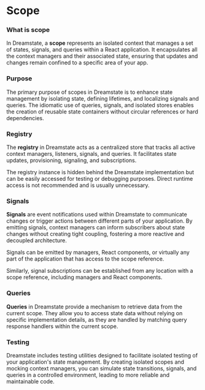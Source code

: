 # Scope

### What is scope

In Dreamstate, a **scope** represents an isolated context that manages a set of states, signals, and
queries within a React application. It encapsulates all the context managers and their associated
state, ensuring that updates and changes remain confined to a specific area of your app.

### Purpose

The primary purpose of scopes in Dreamstate is to enhance state management by isolating state,
defining lifetimes, and localizing signals and queries. The idiomatic use of queries, signals,
and isolated stores enables the creation of reusable state containers without circular references or hard dependencies.

### Registry

The **registry** in Dreamstate acts as a centralized store that tracks all active context managers,
listeners, signals, and queries. It facilitates state updates, provisioning, signaling, and subscriptions.

The registry instance is hidden behind the Dreamstate implementation but can be easily accessed for testing or
debugging purposes. Direct runtime access is not recommended and is usually unnecessary.

### Signals

**Signals** are event notifications used within Dreamstate to communicate changes or trigger actions between
different parts of your application. By emitting signals, context managers can inform subscribers about
state changes without creating tight coupling, fostering a more reactive and decoupled architecture.

Signals can be emitted by managers, React components, or virtually any part of the application
that has access to the scope reference.

Similarly, signal subscriptions can be established from any location with a scope reference, including
managers and React components.

### Queries

**Queries** in Dreamstate provide a mechanism to retrieve data from the current scope.
They allow you to access state data without relying on specific implementation details, as they are handled
by matching query response handlers within the current scope.

### Testing

Dreamstate includes testing utilities designed to facilitate isolated testing of your application's state management.
By creating isolated scopes and mocking context managers, you can simulate state transitions, signals, and
queries in a controlled environment, leading to more reliable and maintainable code.
